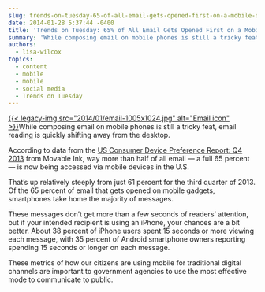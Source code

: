 ```yaml
---
slug: trends-on-tuesday-65-of-all-email-gets-opened-first-on-a-mobile-device
date: 2014-01-28 5:37:44 -0400
title: 'Trends on Tuesday: 65% of All Email Gets Opened First on a Mobile Device'
summary: 'While composing email on mobile phones is still a tricky feat, email reading is quickly shifting away from the desktop. According to data from the US Consumer Device Preference Report: Q4 2013 from Movable Ink, way more than half of all email &mdash; a full 65 percent &mdash; is now being accessed'
authors:
  - lisa-wilcox
topics:
  - content
  - mobile
  - mobile
  - social media
  - Trends on Tuesday
---
```


[{{< legacy-img src="2014/01/email-1005x1024.jpg" alt="Email icon" >}}](https://s3.amazonaws.com/digitalgov/_legacy-img/2014/01/email-1005x1024.jpg)While composing email on mobile phones is still a tricky feat, email reading is quickly shifting away from the desktop.

According to data from the [US Consumer Device Preference Report: Q4 2013](https://movableink.com/downloads/us_consumer_device_preference_report_Q42013) from Movable Ink, way more than half of all email — a full 65 percent — is now being accessed via mobile devices in the U.S.

That’s up relatively steeply from just 61 percent for the third quarter of 2013. Of the 65 percent of email that gets opened on mobile gadgets, smartphones take home the majority of messages.

These messages don’t get more than a few seconds of readers’ attention, but if your intended recipient is using an iPhone, your chances are a bit better. About 38 percent of iPhone users spent 15 seconds or more viewing each message, with 35 percent of Android smartphone owners reporting spending 15 seconds or longer on each message.

These metrics of how our citizens are using mobile for traditional digital channels are important to government agencies to use the most effective mode to communicate to public.